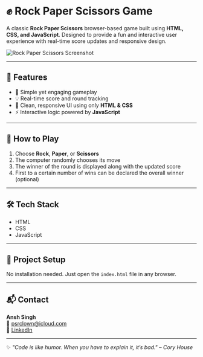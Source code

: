 # ✊ Rock Paper Scissors Game

A classic **Rock Paper Scissors** browser-based game built using **HTML, CSS, and JavaScript**. Designed to provide a fun and interactive user experience with real-time score updates and responsive design.

![Rock Paper Scissors Screenshot](https://media-hosting.imagekit.io/097e9488a59b4dd9/Screenshot%202025-05-06%20at%207.29.10%E2%80%AFPM.png?Expires=1841147988&Key-Pair-Id=K2ZIVPTIP2VGHC&Signature=hGubBjDgR7pRNQNPXjlXjGexkPKRQOsOGUc6jhbK7pqUFN6tYuJX8Ml~hSSjlz7cc-uNhKKgBBDZBi6aeAIn5-q6nifLsYpf~B9Mzc564U4lwXkRZA4PnXqIGwbosXjwKgGB9C0-ccSGKV2alXhu3Nri49ak~pZELxJDxH1Ww3XkE2VapIf-dOSD8-ZiiruAlkp9QX7SAvN4G8FdNtLwhv1utpSna2FDwbPe0j4JpAGAkopvezKMAleuE-geUlYfDUnzFwgCFLNeLKz-KlIcYPP5btXMOpc8g1rPeqIJJ11C2rb~YFen8wQz4IFhHPfTMm~PenP~DA-BYXBaK5TO5w__)

---

## 🔧 Features

- 🧠 Simple yet engaging gameplay
- 💡 Real-time score and round tracking
- 🎨 Clean, responsive UI using only **HTML & CSS**
- ⚡ Interactive logic powered by **JavaScript**

---

## 🚀 How to Play

1. Choose **Rock**, **Paper**, or **Scissors**
2. The computer randomly chooses its move
3. The winner of the round is displayed along with the updated score
4. First to a certain number of wins can be declared the overall winner (optional)

---

## 🛠️ Tech Stack

- HTML
- CSS
- JavaScript

---

## 📂 Project Setup

No installation needed. Just open the `index.html` file in any browser.

---

## 📬 Contact

**Ansh Singh**  
📩 psrclown@icloud.com  
🔗 [LinkedIn](https://www.linkedin.com/in/psrclown)

---

✨ _"Code is like humor. When you have to explain it, it’s bad." – Cory House_
